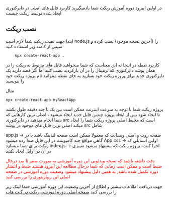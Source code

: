 در اولین اپیزود دوره آموزش ریکت شما یادمیگیرید کاربرد فایل های اصلی در دایرکتوری ایجاد شده توسط ریکت چیست

## نصب ریکت

ابتدا جهت نصب ریکت شما لازم است node.js را (آخرین نسخه موجود) نصب کرده و سپس از کامند زیر استفاده کنید

```
    npx create-react-app .
```

کاربرد نقطه در اینجا به این معناست که شما میخواهید فایل های مربوط به ریکت را در همان پوشه دایرکتوری که ترمینال را در آن بازکردید نصب کنید اما اگر قصد دارید یک دایرکتوری جدید برای پروژه ریکت خود بسازید به جای نقطه میتوانید نام پروژه ریکت خود را بنویسید

مثال  
```
npx create-react-app myReactApp
```

پروژه ریکت شما با توجه به سرعت اینترنت ممکن است بین یک تا چند دقیقه طول بکشد تا ایجاد شود پس از ایجاد پروژه چندین فایل جدید ایجاد میشود ، اصلی ترین کارهایی که شما انجام میدهید در دایرکتوری src است که محیط اصلی پروژه ریکت شما را ایجاد میکند اصلی ترین فایل های موجود در پوشه src شامل

app.js -> صفحه روت و اصلی وبسایت که معمولا ممکن است صفحه لندینگ باشد یا در گاهی مواقع چند کامپوننت در این فایل صدا زده میشود
App.css -> اولین استایلی که ریکت برای شما میسازد
index.js -> اجرا کننده پروژه ریکت که پیشنهاد میشود تغییری در آن در اوایل ایجاد نکنید


<span style="color:red">
دقت داشته باشید که نسخه ویدئویی این دوره آموزشی به صورت صفر تا صد درحال ضبط است و ممکن است زمانی که شما درحال مطالعه این اپیزود هستید ضبط و انتشار دوره تکمیل شده باشد, به همین دلیل پیشنهاد میشود وضعیت دوره آموزشی در صفحه اصلی این ریپازیتوری را بررسی کنید
</span>



جهت دریافت اطلاعات بیشتر و اطلاع از آخرین وضعیت این دوره آموزشی حتما لینک زیر را بررسی کنید
[صفحه اصلی دوره آموزشی ریکت در گیت هاب](https://github.com/rezafaghih/reactjs-course)
